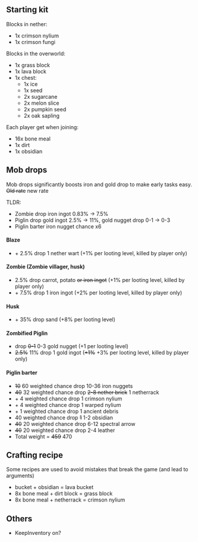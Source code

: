 ## Starting kit

Blocks in nether:

* 1x crimson nylium
* 1x crimson fungi

Blocks in the overworld:

* 1x grass block
* 1x lava block
* 1x chest:
  * 1x ice
  * 1x seed
  * 2x sugarcane
  * 2x melon slice
  * 2x pumpkin seed
  * 2x oak sapling

Each player get when joining:

* 16x bone meal
* 1x dirt
* 1x obsidian


## Mob drops

Mob drops significantly boosts iron and gold drop to make early tasks easy. ~~Old rate~~ new rate

TLDR:
* Zombie drop iron ingot 0.83% -> 7.5%
* Piglin drop gold ingot 2.5% -> 11%, gold nugget drop 0-1 -> 0-3
* Piglin barter iron nugget chance x6

#### Blaze
* \+ 2.5% drop 1 nether wart (+1% per looting level, killed by player only)

#### Zombie (Zombie villager, husk)
* 2.5% drop carrot, potato ~~or iron ingot~~ (+1% per looting level, killed by player only)
* \+ 7.5% drop 1 iron ingot (+2% per looting level, killed by player only)

#### Husk
* \+ 35% drop sand (+8% per looting level)

#### Zombified Piglin
* drop ~~0-1~~ 0-3 gold nugget (+1 per looting level)
* ~~2.5%~~ 11% drop 1 gold ingot (~~+1%~~ +3% per looting level, killed by player only)

#### Piglin barter
* ~~10~~ 60 weighted chance drop 10-36 iron nuggets
* ~~40~~ 32 weighted chance drop ~~2-8 nether brick~~ 1 netherrack
* \+ 4 weighted chance drop 1 crimson nylium
* \+ 4 weighted chance drop 1 warped nylium
* \+ 1 weighted chance drop 1 ancient debris
* 40 weighted chance drop ~~1~~ 1-2 obsidian
* ~~40~~ 20 weighted chance drop 6-12 spectral arrow
* ~~40~~ 20 weighted chance drop 2-4 leather
* Total weight = ~~459~~ 470

## Crafting recipe

Some recipes are used to avoid mistakes that break the game (and lead to arguments)

* bucket + obsidian = lava bucket
* 8x bone meal + dirt block = grass block
* 8x bone meal + netherrack = crimson nylium

## Others

* KeepInventory on?

